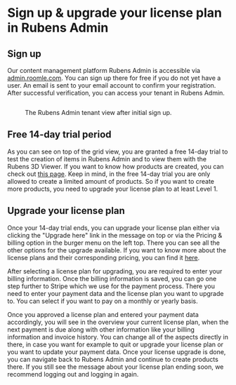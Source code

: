 # Sign up & upgrade your license plan in Rubens Admin

## Sign up

Our content management platform Rubens Admin is accessible via [admin.roomle.com](https://admin.roomle.com/). You can sign up there for free if you do not yet have a user. An email is sent to your email account to confirm your registration. After successful verification, you can access your tenant in Rubens Admin.

<figure><img src="../../.gitbook/assets/image (1) (1).png" alt=""><figcaption><p>The Rubens Admin tenant view after initial sign up.</p></figcaption></figure>

## Free 14-day trial period

As you can see on top of the grid view, you are granted a free 14-day trial to test the creation of items in Rubens Admin and to view them with the Rubens 3D Viewer. If you want to know how products are created, you can check out [this page](create-a-product-for-the-rubens-3d-viewer.md). Keep in mind, in the free 14-day trial you are only allowed to create a limited amount of products. So if you want to create more products, you need to upgrade your license plan to at least Level 1.



## Upgrade your license plan

Once your 14-day trial ends, you can upgrade your license plan either via clicking the "Upgrade here" link in the message on top or via the Pricing & billing option in the burger menu on the left top. There you can see all the other options for the upgrade available. If you want to know more about the license plans and their corresponding pricing, you can find it [here](https://www.roomle.com/en/pricing).&#x20;

After selecting a license plan for upgrading, you are required to enter your billing information. Once the billing information is saved, you can go one step further to Stripe which we use for the payment process. There you need to enter your payment data and the license plan you want to upgrade to. You can select if you want to pay on a monthly or yearly basis.&#x20;

Once you approved a license plan and entered your payment data accordingly, you will see in the overview your current license plan, when the next payment is due along with other information like your billing information and invoice history. You can change all of the aspects directly in there, in case you want for example to quit or upgrade your license plan or you want to update your payment data. Once your license upgrade is done, you can navigate back to Rubens Admin and continue to create products there. If you still see the message about your license plan ending soon, we recommend logging out and logging in again.
